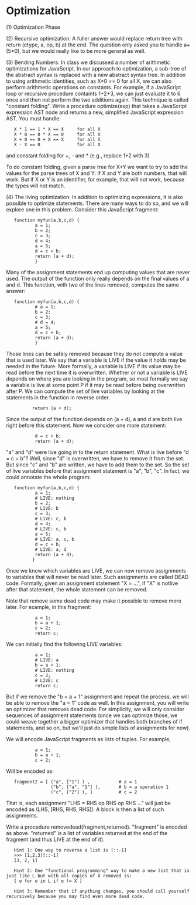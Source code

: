 # Optimization

(1) Optimization Phase

(2) Recursive optimization:  A fuller answer would replace return tree with return (etype, a, op, b) at the end. The question only asked you to handle a+(5*0), but we would really like to be more general as well.

(3) Bending Numbers:  In class we discussed a number of arithmetic optimizations for JavaScript. In our approach to optimization, a sub-tree of the abstract syntax is replaced with a new abstract syntax tree. In addition to using arithmetic identities, such as X*0 == 0 for all X, we can also perform arithmetic operations on constants. For example, if a JavaScript loop or recursive procedure containts 1+2+3, we can just evaluate it to 6 once and then not perform the two additions again. This technique is called "constant folding". Write a procedure optimize(exp) that takes a JavaScript expression AST node and returns a new, simplified JavaScript expression AST. You must handle:

       X * 1 == 1 * X == X     for all X
       X * 0 == 0 * X == 0     for all X
       X + 0 == 0 + X == X     for all X
       X - X == 0              for all X

and constant folding for +, - and * (e.g., replace 1+2 with 3) 

To do constant folding, given a parse tree for X+Y we want to try to add the values for the parse trees of X and Y. If X and Y are both numbers, that will work. But if X or Y is an identifier, for example, that will not work, because the types will not match. 

(4) The living optimization:  In addition to optimizing expressions, it is also possible to optimize statements. There are many ways to do so, and we will explore one in this problem. Consider this JavaScript fragment: 

       function myfun(a,b,c,d) {
               a = 1;
               b = 2;
               c = 3;
               d = 4; 
               a = 5;
               d = c + b;
               return (a + d);
               } 

Many of the assignment statements end up computing values that are never used. The output of the function only really depends on the final values of a and d. This function, with two of the lines removed, computes the same answer: 

       function myfun(a,b,c,d) {
               # a = 1;
               b = 2;
               c = 3;
               # d = 4; 
               a = 5;
               d = c + b;
               return (a + d);
               } 

Those lines can be safely removed because they do not compute a value that is used later. We say that a variable is LIVE if the value it holds may be needed in the future. More formally, a variable is LIVE if its value may be read before the next time it is overwritten. Whether or not a variable is LIVE depends on where you are looking in the program, so most formally we say a variable is live at some point P if it may be read before being overwritten after P. We can compute the set of live variables by looking at the statements in the function in reverse order. 

              return (a + d);

Since the output of the function depends on (a + d), a and d are both live right before this statement. Now we consider one more statement: 

               d = c + b;
               return (a + d);
 
"a" and "d" were live going in to the return statement. What is live before "d = c + b"? Well, since "d" is overwritten, we have to remove it from the set. But since "c" and "b" are written, we have to add them to the set. So the set of live variables before that assignment statement is "a", "b", "c". In fact, we could annotate the whole program: 

       function myfun(a,b,c,d) {
               a = 1;
               # LIVE: nothing 
               b = 2;
               # LIVE: b 
               c = 3;
               # LIVE: c, b
               d = 4; 
               # LIVE: c, b 
               a = 5;
               # LIVE: a, c, b 
               d = c + b;
               # LIVE: a, d
               return (a + d);
              } 

Once we know which variables are LIVE, we can now remove assignments to variables that will never be read later. Such assignments are called DEAD code. Formally, given an assignment statement "X = ...", if "X" is notlive after that statement, the whole statement can be removed. 

Note that remove some dead code may make it possible to remove more later. For example, in this fragment:

               a = 1;
               b = a + 1;
               c = 2;
               return c; 

We can initially find the following LIVE variables: 

               a = 1;
               # LIVE: a
               b = a + 1;
               # LIVE: nothing
               c = 2;
               # LIVE: c
               return c; 

But if we remove the "b = a + 1" assignment and repeat the process, we will be able to remove the "a = 1" code as well. In this assignment, you will write an optimizer that removes dead code. For simplicity, we will only consider sequences of assignment statements (once we can optimize those, we could weave together a bigger optimizer that handles both branches of if statements, and so on, but we'll just do simple lists of assignments for now). 

We will encode JavaScript fragments as lists of tuples. For example,

               a = 1;
               b = a + 1;
               c = 2;

Will be encoded as:

       fragment2 = [ ("a", ["1"] ) ,           # a = 1
                     ("b", ["a", "1"] ),       # b = a operation 1
                     ("c", ["2"] ), ]          # c = 2 

That is, each assignment "LHS = RHS op RHS op RHS ..." will just be encoded as (LHS, [RHS, RHS, RHS]). A block is then a list of such assignments. 

Write a procedure removedead(fragment,returned). "fragment" is encoded as above. "returned" is a list of variables returned at the end of the fragment (and thus LIVE at the end of it). 

       Hint 1: One way to reverse a list is [::-1] 
       >>> [1,2,3][::-1]
       [3, 2, 1]

       Hint 2: One "functional programming" way to make a new list that is just like L but with all copies of X removed is:
       [ e for e in L if e != X ] 

       Hint 3: Remember that if anything changes, you should call yourself recursively because you may find even more dead code.
